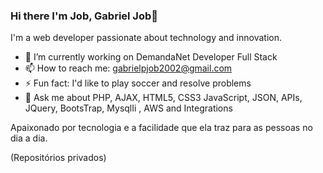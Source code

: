 ### Hi there I'm Job, Gabriel Job👋
I'm a web developer passionate about technology and innovation.

- 🔭 I’m currently working on DemandaNet Developer Full Stack
- 📫 How to reach me: gabrielpjob2002@gmail.com
- ⚡ Fun fact: I'd like to play soccer and resolve problems 
- 💬 Ask me about  PHP, AJAX, HTML5, CSS3 JavaScript, JSON, APIs, JQuery, BootsTrap, MysqlIi , AWS and Integrations





Apaixonado por tecnologia e a facilidade que ela traz para as pessoas no dia a dia.

(Repositórios privados)
